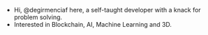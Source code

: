 - Hi, @degirmenciaf here, a self-taught developer with a knack for problem solving.
- Interested in Blockchain, AI, Machine Learning and 3D.



